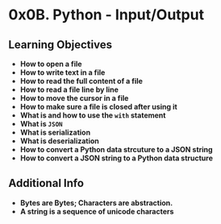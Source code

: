 # 0x0B. Python - Input/Output

## Learning Objectives
* **How to open a file**
* **How to write text in a file**
* **How to read the full content of a file**
* **How to read a file line by line**
* **How to move the cursor in a file**
* **How to make sure a file is closed after using it**
* **What is and how to use the ``with`` statement**
* **What is ``JSON``**
* **What is serialization**
* **What is deserialization**
* **How to convert a Python data strcuture to a JSON string**
* **How to convert a JSON string to a Python data structure**

## Additional Info
* **Bytes are Bytes; Characters are abstraction.**
* **A string is a sequence of unicode characters**
